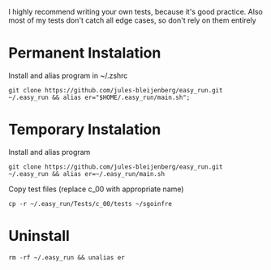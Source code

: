 I highly recommend writing your own tests, because it's good practice. Also most of my tests don't catch all edge cases, so don't rely on them entirely

# Permanent Instalation
Install and alias program in ~/.zshrc
```
git clone https://github.com/jules-bleijenberg/easy_run.git ~/.easy_run && alias er="$HOME/.easy_run/main.sh";
```
# Temporary Instalation
Install and alias program
```
git clone https://github.com/jules-bleijenberg/easy_run.git ~/.easy_run && alias er=~/.easy_run/main.sh
```
Copy test files (replace c_00 with appropriate name)
```
cp -r ~/.easy_run/Tests/c_00/tests ~/sgoinfre
```
# Uninstall
```
rm -rf ~/.easy_run && unalias er
```
